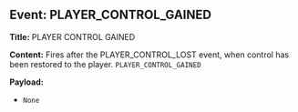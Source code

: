 ## Event: PLAYER_CONTROL_GAINED

**Title:** PLAYER CONTROL GAINED

**Content:**
Fires after the PLAYER_CONTROL_LOST event, when control has been restored to the player.
`PLAYER_CONTROL_GAINED`

**Payload:**
- `None`